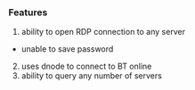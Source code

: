 ### Features

1. ability to open RDP connection to any server
  - unable to save password
2. uses dnode to connect to BT online
3. ability to query any number of servers
